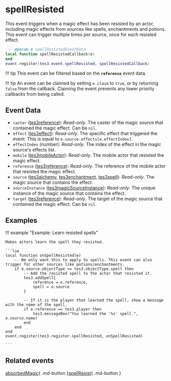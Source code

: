 # spellResisted
<div class="search_terms" style="display: none">spellresisted</div>

<!---
	This file is autogenerated. Do not edit this file manually. Your changes will be ignored.
	More information: https://github.com/MWSE/MWSE/tree/master/docs
-->

This event triggers when a magic effect has been resisted by an actor, including magic effects from sources like spells, enchantments and potions. This event can trigger multiple times per source, once for each resisted effect.

```lua
--- @param e spellResistedEventData
local function spellResistedCallback(e)
end
event.register(tes3.event.spellResisted, spellResistedCallback)
```

!!! tip
	This event can be filtered based on the **`reference`** event data.

!!! tip
	An event can be claimed by setting `e.claim` to `true`, or by returning `false` from the callback. Claiming the event prevents any lower priority callbacks from being called.

## Event Data

* `caster` ([tes3reference](../../types/tes3reference)): *Read-only*. The caster of the magic source that contained the magic effect. Can be `nil`.
* `effect` ([tes3effect](../../types/tes3effect)): *Read-only*. The specific effect that triggered the event. This is equal to `e.source.effects[e.effectIndex]`.
* `effectIndex` (number): *Read-only*. The index of the effect in the magic source's effects list.
* `mobile` ([tes3mobileActor](../../types/tes3mobileActor)): *Read-only*. The mobile actor that resisted the magic effect.
* `reference` ([tes3reference](../../types/tes3reference)): *Read-only*. The reference of the mobile actor that resisted the magic effect.
* `source` ([tes3alchemy](../../types/tes3alchemy), [tes3enchantment](../../types/tes3enchantment), [tes3spell](../../types/tes3spell)): *Read-only*. The magic source that contains the effect.
* `sourceInstance` ([tes3magicSourceInstance](../../types/tes3magicSourceInstance)): *Read-only*. The unique instance of the magic source that contains the effect.
* `target` ([tes3reference](../../types/tes3reference)): *Read-only*. The target of the magic source that contained the magic effect. Can be `nil`.

## Examples

!!! example "Example: Learn resisted spells"

	Makes actors learn the spell they resisted.

	```lua
	local function onSpellResisted(e)
		-- We only want this to apply to spells. This event can also trigger for other sources like potions/enchantments.
		if e.source.objectType == tes3.objectType.spell then
			-- Add the resisted spell to the actor that resisted it.
			tes3.addSpell{
				reference = e.reference,
				spell = e.source
			}
	
			-- If it is the player that learned the spell, show a message with the name of the spell.
			if e.reference == tes3.player then
				tes3.messageBox("You learned the '%s' spell.", e.source.name)
			end
		end
	end
	event.register(tes3.register.spellResisted, onSpellResisted)

	```


## Related events

[absorbedMagic](../absorbedMagic/){ .md-button }[spellResist](../spellResist/){ .md-button }

